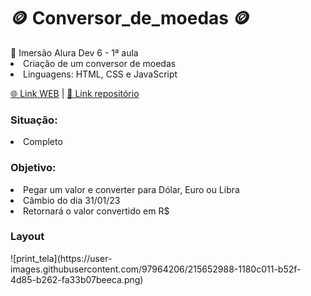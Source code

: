 <h1 > 🪙 Conversor_de_moedas 🪙</h1>
🤿 Imersão Alura Dev 6 - 1ª aula
<li>Criação de um conversor de moedas</li>
<li> Linguagens: HTML, CSS e JavaScript</li>

<a href='https://melo-luisa.github.io/Conversor_de_moedas/'>🌐 Link WEB</a> | <a href=''> 📃 Link repositório</a>
<h3>Situação:</h3>
<li>Completo</li>

<h3>Objetivo:</h3>
<li>Pegar um valor e converter para Dólar, Euro ou Libra</li>
<li>Câmbio do dia 31/01/23</li>
<li> Retornará o valor convertido em R$</li>

<h3>Layout</h3>
![print_tela](https://user-images.githubusercontent.com/97964206/215652988-1180c011-b52f-4d85-b262-fa33b07beeca.png)

